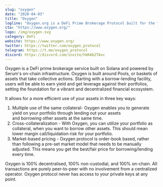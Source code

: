 ```yaml
---
slug: "oxygen"
date: "2020-04-03"
title: "Oxygen"
logline: "Oxygen.org is a DeFi Prime Brokerage Protocol built for the future to support hundreds of millions of people."
cta: "https://www.oxygen.org/"
logo: /img/oxygen.svg
category: DeFi
website: https://www.oxygen.org/
twitter: https://twitter.com/oxygen_protocol
telegram: https://t.me/oxygen_protocol
discord: https://discord.com/invite/hbKAb2TAvc
---
```

Oxygen is a DeFi prime brokerage service built on Solana and powered by Serum's on-chain infrastructure. Oxygen is built around Pools, or baskets of assets that take collective actions. Starting with a borrow-lending facility, users will be able to earn yield and get leverage against their portfolios, setting the foundation for a vibrant and decentralized financial ecosystem.

It allows for a more efficient use of your assets in three key ways:
1. Multiple use of the same collateral- Oxygen enables you to generate yield on your portfolio through lending out your assets  
   and borrowing other assets at the same time.
2. Cross-collateralization - With Oxygen, you can utilize your portfolio as collateral, when you want to borrow other
   assets. This should mean lower margin call/liquidation risk for your portfolio.
3. Market-based pricing - Oxygen protocol is order-book based, rather than following a pre-set market model that needs to be
   manually adjusted. This means you get the best/fair price for borrowing/lending every time.

Oxygen is 100% decentralised, 100% non-custodial, and 100% on-chain. All transactions are purely peer-to-peer with no involvement from a centralized operator. Oxygen protocol never has access to your private keys at any point.

